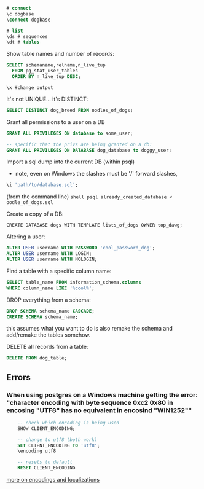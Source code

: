```sql
# connect
\c dogbase
\connect dogbase

# list
\ds # sequences
\dt # tables
```

Show table names and number of records:
```sql
SELECT schemaname,relname,n_live_tup 
  FROM pg_stat_user_tables 
  ORDER BY n_live_tup DESC;
```

```\x #change output```

It's not UNIQUE... it's DISTINCT:
```sql
SELECT DISTINCT dog_breed FROM oodles_of_dogs;
```

Grant all permissions to a user on a DB

```sql 
GRANT ALL PRIVILEGES ON database to some_user; 

-- specific that the privs are being granted on a db:
GRANT ALL PRIVILEGES ON DATABASE dog_database to doggy_user;
```

Import a sql dump into the current DB
(within psql)
* note, even on Windows the slashes must be '/' forward slashes,
```sql
\i 'path/to/database.sql';
```
(from the command line)
```shell psql already_created_database < oodle_of_dogs.sql```


Create a copy of a DB:
```
CREATE DATABASE dogs WITH TEMPLATE lists_of_dogs OWNER top_dawg;
```

Altering a user:
```sql
ALTER USER username WITH PASSWORD 'cool_password_dog';
ALTER USER username WITH LOGIN;
ALTER USER username WITH NOLOGIN;
```

Find a table with a specific column name:
```sql
SELECT table_name FROM information_schema.columns
WHERE column_name LIKE '%cool%';
```

DROP everything from a schema:
```sql
DROP SCHEMA schema_name CASCADE;
CREATE SCHEMA schema_name;
````
this assumes what you want to do is also remake the schema and add/remake the tables somehow.

DELETE all records from a table:
```sql
DELETE FROM dog_table;
```

## Errors
### When using postgres on a Windows machine getting the error: "character encoding with byte sequence 0xc2 0x80 in encosing "UTF8" has no equivalent in encosind "WIN1252""
```sql
	-- check which encoding is being used
	SHOW CLIENT_ENCODING;

	-- change to utf8 (both work)
	SET CLIENT_ENCODING TO 'utf8';
	\encoding utf8

	-- resets to default
	RESET CLIENT_ENCODING
```
[more on encodings and localizations](https://www.postgresql.org/docs/9.3/static/multibyte.html)


